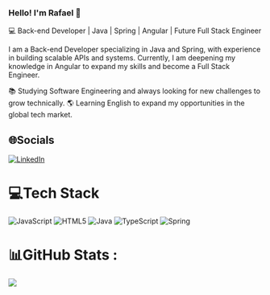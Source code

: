 ### Hello! I'm Rafael 👋
💻 Back-end Developer | Java | Spring | Angular | Future Full Stack Engineer

I am a Back-end Developer specializing in Java and Spring, with experience in building scalable APIs and systems. Currently, I am deepening my knowledge in Angular to expand my skills and become a Full Stack Engineer.

📚 Studying Software Engineering and always looking for new challenges to grow technically.
🌎 Learning English to expand my opportunities in the global tech market.

## 🌐Socials
[![LinkedIn](https://img.shields.io/badge/LinkedIn-%230077B5.svg?logo=linkedin&logoColor=white)](https://linkedin.com/in/https://www.linkedin.com/in/rafael-lima-6616481b3/) 

# 💻Tech Stack
 ![JavaScript](https://img.shields.io/badge/javascript-%23323330.svg?style=for-the-badge&logo=javascript&logoColor=%23F7DF1E) ![HTML5](https://img.shields.io/badge/html5-%23E34F26.svg?style=for-the-badge&logo=html5&logoColor=white) ![Java](https://img.shields.io/badge/java-%23ED8B00.svg?style=for-the-badge&logo=java&logoColor=white) ![TypeScript](https://img.shields.io/badge/typescript-%23007ACC.svg?style=for-the-badge&logo=typescript&logoColor=white) ![Spring](https://img.shields.io/badge/spring-%236DB33F.svg?style=for-the-badge&logo=spring&logoColor=white) 

# 📊GitHub Stats :
![](https://github-readme-stats.vercel.app/api/top-langs/?username=rafaellima61&theme=dark&hide_border=false&include_all_commits=false&count_private=false&layout=compact)


